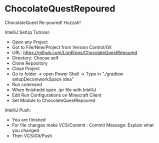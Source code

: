 # ChocolateQuestRepoured
ChocolateQuest Re-poured! Huzzah!

IntelliJ SetUp Tutroial:
- Open any Project
- Got to File/New/Project from Version Control/Git
- URL: https://github.com/LordEpos/ChocolateQuestRepoured
- Directory: Choose self
- Clone Repository
- Close Project
- Go to folder -> open Power Shell -> Type in "./gradlew setupDecomworkSpace idea"
- Run command
- When finishedd open .ipr file with IntelliJ
- Edit Run Configurations on Minecraft Client
- Set Module to ChocolateQuestRepoured

IntelliJ Push:
- You are finished
- For file changes make VCS/Commit : Commit Message: Explain what you changed
- Then VCS/Git/Push

